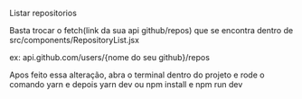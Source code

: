 Listar repositorios

Basta trocar o fetch(link da sua api github/repos) que se encontra dentro de src/components/RepositoryList.jsx

ex: api.github.com/users/{nome do seu github}/repos

Apos feito essa alteração, abra o terminal dentro do projeto e rode o comando yarn e depois yarn dev ou npm install e npm run dev
